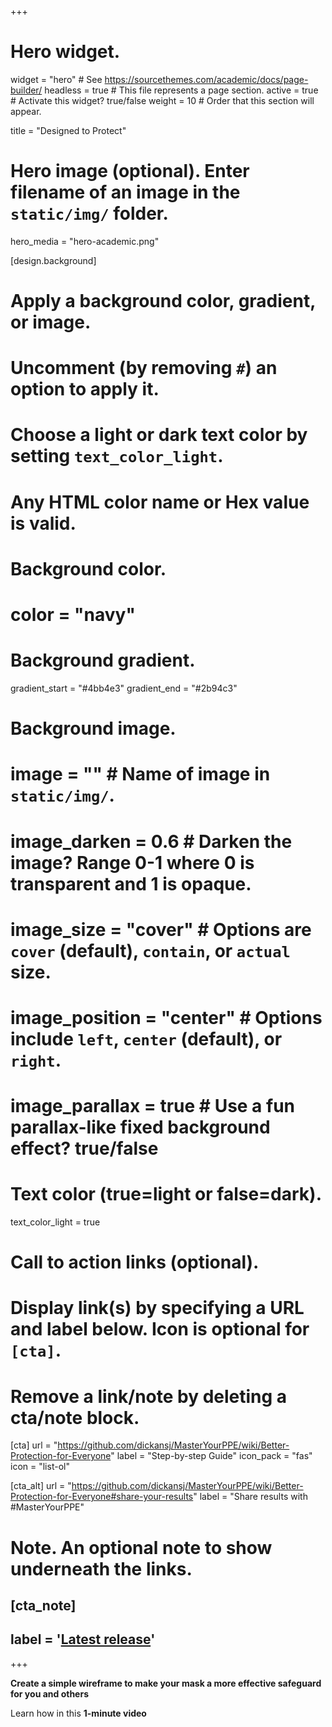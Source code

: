 +++
# Hero widget.
widget = "hero"  # See https://sourcethemes.com/academic/docs/page-builder/
headless = true  # This file represents a page section.
active = true  # Activate this widget? true/false
weight = 10  # Order that this section will appear.

title = "Designed to Protect"

# Hero image (optional). Enter filename of an image in the `static/img/` folder.
hero_media = "hero-academic.png"

[design.background]
  # Apply a background color, gradient, or image.
  #   Uncomment (by removing `#`) an option to apply it.
  #   Choose a light or dark text color by setting `text_color_light`.
  #   Any HTML color name or Hex value is valid.

  # Background color.
  # color = "navy"
  
  # Background gradient.
  gradient_start = "#4bb4e3"
  gradient_end = "#2b94c3"
  
  # Background image.
  # image = ""  # Name of image in `static/img/`.
  # image_darken = 0.6  # Darken the image? Range 0-1 where 0 is transparent and 1 is opaque.
  # image_size = "cover"  #  Options are `cover` (default), `contain`, or `actual` size.
  # image_position = "center"  # Options include `left`, `center` (default), or `right`.
  # image_parallax = true  # Use a fun parallax-like fixed background effect? true/false
  
  # Text color (true=light or false=dark).
  text_color_light = true

# Call to action links (optional).
#   Display link(s) by specifying a URL and label below. Icon is optional for `[cta]`.
#   Remove a link/note by deleting a cta/note block.
[cta]
  url = "https://github.com/dickansj/MasterYourPPE/wiki/Better-Protection-for-Everyone"
  label = "Step-by-step Guide"
  icon_pack = "fas"
  icon = "list-ol"


[cta_alt]
  url = "https://github.com/dickansj/MasterYourPPE/wiki/Better-Protection-for-Everyone#share-your-results"
  label = "Share results with #MasterYourPPE"

# Note. An optional note to show underneath the links.
## [cta_note]
##   label = '<a class="js-github-release" href="https://sourcethemes.com/academic/updates" data-repo="gcushen/hugo-academic">Latest release<!-- V --></a>'
+++

**Create a simple wireframe to make your mask a more effective safeguard for you and others**

Learn how in this **1-minute video**

<!--
<span style="text-shadow: none;"><a class="github-button" href="https://github.com/dickansj/ppe-solutions" data-icon="octicon-star" data-size="large" data-show-count="false" aria-label="Star this on GitHub">Star</a><script async defer src="https://buttons.github.io/buttons.js"></script></span>
-->
